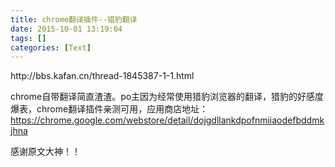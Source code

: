 ```yaml
---
title: chrome翻译插件--猎豹翻译
date: 2015-10-01 13:19:04
tags: []
categories: [Text]
---
```


<p>http://bbs.kafan.cn/thread-1845387-1-1.html<br /></p> 
<p>chrome自带翻译简直渣渣。po主因为经常使用猎豹浏览器的翻译，猎豹的好感度爆表，chrome翻译插件亲测可用，应用商店地址：<a target="_blank" rel="nofollow" href="https://chrome.google.com/webstore/detail/dojgdllankdpofnmiiaodefbddmkjhna"  >https://chrome.google.com/webstore/detail/dojgdllankdpofnmiiaodefbddmkjhna</a><br /></p> 
<p>感谢原文大神！！</p>